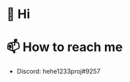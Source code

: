 # 👋 Hi

# 📫 How to reach me
* Discord: hehe1233proj#9257

<!---
brzysiekdev/brzysiekdev is a ✨ special ✨ repository because its `README.md` (this file) appears on your GitHub profile.
You can click the Preview link to take a look at your changes.
--->
